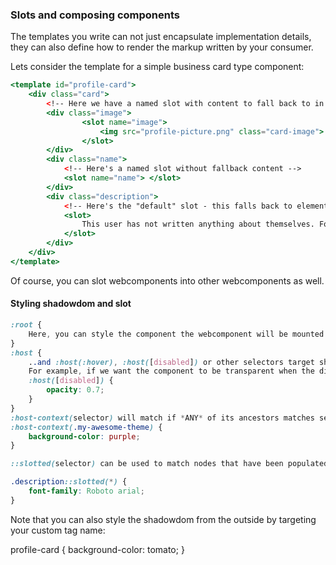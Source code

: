 ### Slots and composing components

The templates you write can not just encapsulate implementation details, they can also define how to render the markup written by your consumer.

Lets consider the template for a simple business card type component:

```jsx
<template id="profile-card">
    <div class="card">
        <!-- Here we have a named slot with content to fall back to in case the consumer does not pass it anything -->
        <div class="image">
                <slot name="image">
                    <img src="profile-picture.png" class="card-image">
                </slot>
        </div>
        <div class="name">
            <!-- Here's a named slot without fallback content -->
            <slot name="name"> </slot>
        </div>
        <div class="description">
            <!-- Here's the "default" slot - this falls back to elements children. Only the first default slot will be used. -->
            <slot>
                This user has not written anything about themselves. For now.
            </slot>
        </div>
    </div>
</template>
```

Of course, you can slot webcomponents into other webcomponents as well.

#### Styling shadowdom and slot

```css
:root {
    Here, you can style the component the webcomponent will be mounted in.
}    
:host {
    ..and :host(:hover), :host([disabled]) or other selectors target shadow-host and allow encapsulation of style corresponding to state (expressed by props).
    For example, if we want the component to be transparent when the disabled attribute is set, we can
    :host([disabled]) {
        opacity: 0.7;
    }
}
:host-context(selector) will match if *ANY* of its ancestors matches selector. If you were to assign a "theme" class to document body and use a webcomponent somewhere in the body, you can match with
:host-context(.my-awesome-theme) {
    background-color: purple;
}

::slotted(selector) can be used to match nodes that have been populated into a slot, eg. you can override slot fonts with

.description::slotted(*) {
    font-family: Roboto arial;
}
```

Note that you can also style the shadowdom from the outside by targeting your custom tag name:

profile-card {
    background-color: tomato;
}